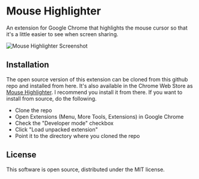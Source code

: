 # Mouse Highlighter

An extension for Google Chrome that highlights the mouse cursor so that it's a little easier to see when screen sharing.

![Mouse Highlighter Screenshot](img/screenshot-1280x800.png)

## Installation

The open source version of this extension can be cloned from this github repo and installed from here. It's also available in the Chrome Web Store as [Mouse Highlighter](https://chrome.google.com/webstore/detail/mouse-highlighter/bigehjalclaalhlmhkdoebbbmbbdnjpo). I recommend you install it from there. If you want to install from source, do the following.

- Clone the repo
- Open Extensions (Menu, More Tools, Extensions) in Google Chrome
- Check the "Developer mode" checkbox
- Click "Load unpacked extension"
- Point it to the directory where you cloned the repo

## License

This software is open source, distributed under the MIT license.